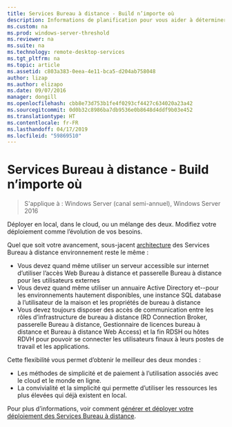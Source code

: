```yaml
---
title: Services Bureau à distance - Build n’importe où
description: Informations de planification pour vous aider à déterminer où héberger votre déploiement des services Bureau à distance.
ms.custom: na
ms.prod: windows-server-threshold
ms.reviewer: na
ms.suite: na
ms.technology: remote-desktop-services
ms.tgt_pltfrm: na
ms.topic: article
ms.assetid: c803a383-0eea-4e11-bca5-d204ab758048
author: lizap
ms.author: elizapo
ms.date: 09/07/2016
manager: dongill
ms.openlocfilehash: cbb8e73d753b1fe4f0293cf4427c634020a23a42
ms.sourcegitcommit: 0d0b32c8986ba7db9536e0b8648d4ddf9b03e452
ms.translationtype: HT
ms.contentlocale: fr-FR
ms.lasthandoff: 04/17/2019
ms.locfileid: "59869510"
---
```

# <a name="remote-desktop-services---build-anywhere"></a>Services Bureau à distance - Build n’importe où

>S'applique à : Windows Server (canal semi-annuel), Windows Server 2016

Déployer en local, dans le cloud, ou un mélange des deux. Modifiez votre déploiement comme l’évolution de vos besoins.

Quel que soit votre avancement, sous-jacent [architecture](desktop-hosting-logical-architecture.md) des Services Bureau à distance environnement reste le même :
- Vous devez quand même utiliser un serveur accessible sur internet d’utiliser l’accès Web Bureau à distance et passerelle Bureau à distance pour les utilisateurs externes
- Vous devez quand même utiliser un annuaire Active Directory et--pour les environnements hautement disponibles, une instance SQL database à l’utilisateur de la maison et les propriétés de bureau à distance
- Vous devez toujours disposer des accès de communication entre les rôles d’infrastructure de bureau à distance (RD Connection Broker, passerelle Bureau à distance, Gestionnaire de licences bureau à distance et Bureau à distance Web Access) et la fin RDSH ou hôtes RDVH pour pouvoir se connecter les utilisateurs finaux à leurs postes de travail et les applications.

Cette flexibilité vous permet d’obtenir le meilleur des deux mondes :
- Les méthodes de simplicité et de paiement à l’utilisation associés avec le cloud et le monde en ligne.
- La convivialité et la simplicité qui permette d’utiliser les ressources les plus élevées qui déjà existent en local.

Pour plus d’informations, voir comment [générer et déployer votre déploiement des Services Bureau à distance](rds-build-and-deploy.md).